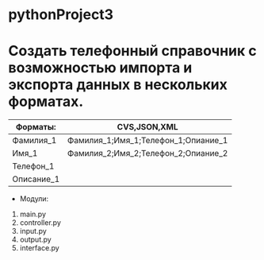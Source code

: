 # pythonProject3


# Создать телефонный справочник с возможностью импорта и экспорта данных в нескольких форматах.  

|  Форматы:  |  CVS,JSON,XML                            |
|------------|------------------------------------------|
|Фамилия_1   |       Фамилия_1;Имя_1;Телефон_1;Опиание_1|
|Имя_1       |       Фамилия_2;Имя_2;Телефон_2;Опиание_2|
|Телефон_1   |                                          |
|Описание_1  |                                          |
  
 * Модули: 
1. main.py
2. controller.py  
3. input.py  
4. output.py  
5. interface.py  
